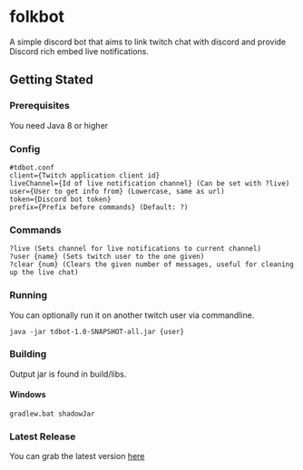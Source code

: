 # folkbot
A simple discord bot that aims to link twitch chat with discord and provide Discord rich embed live notifications.
## Getting Stated
### Prerequisites
You need Java 8 or higher
### Config
```
#tdbot.conf
client={Twitch application client id}
liveChannel={Id of live notification channel} (Can be set with ?live)
user={User to get info from} (Lowercase, same as url)
token={Discord bot token}
prefix={Prefix before commands} (Default: ?)
```
### Commands
```
?live (Sets channel for live notifications to current channel)
?user {name} (Sets twitch user to the one given)
?clear {num} (Clears the given number of messages, useful for cleaning up the live chat)
```
### Running
You can optionally run it on another twitch user via commandline.
```
java -jar tdbot-1.0-SNAPSHOT-all.jar {user}
```
### Building
Output jar is found in build/libs.
#### Windows
`gradlew.bat shadowJar`
### Latest Release
You can grab the latest version [here](https://github.com/Lui798/twitch-discord-bot/releases/latest)
